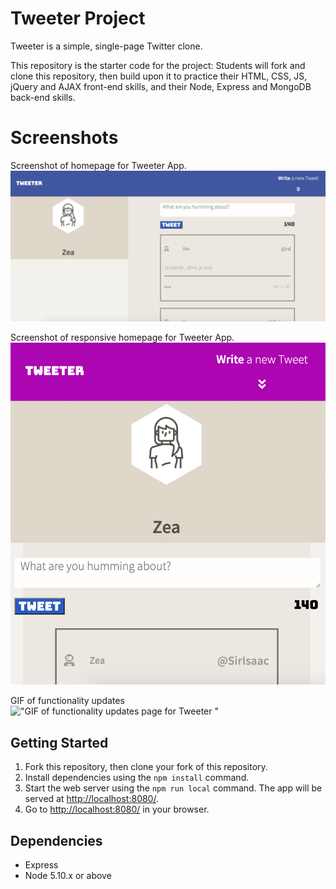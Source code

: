 # Tweeter Project

Tweeter is a simple, single-page Twitter clone.

This repository is the starter code for the project: Students will fork and clone this repository, then build upon it to practice their HTML, CSS, JS, jQuery and AJAX front-end skills, and their Node, Express and MongoDB back-end skills.

# Screenshots

Screenshot of homepage for Tweeter App.
!["Screenshot of home page for Tweeter "](https://github.com/zeamaria/tweeter/blob/master/docs/Tweeter%20-%20Home%20Page.png)

Screenshot of responsive homepage for Tweeter App.
!["Screenshot of responsive homepage for Tweeter App."](https://github.com/zeamaria/tweeter/blob/master/docs/Tweeter%20-%20Home%20Page%20-%20Responsive.png)

GIF of functionality updates
!["GIF of functionality updates page for Tweeter "](https://github.com/zeamaria/tweeter/blob/master/docs/testing%20tweeter.gif)

## Getting Started

1. Fork this repository, then clone your fork of this repository.
2. Install dependencies using the `npm install` command.
3. Start the web server using the `npm run local` command. The app will be served at <http://localhost:8080/>.
4. Go to <http://localhost:8080/> in your browser.

## Dependencies

- Express
- Node 5.10.x or above
